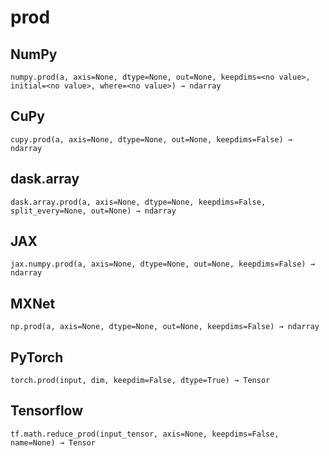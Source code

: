 # prod

## NumPy

```
numpy.prod(a, axis=None, dtype=None, out=None, keepdims=<no value>, initial=<no value>, where=<no value>) → ndarray
```

## CuPy

```
cupy.prod(a, axis=None, dtype=None, out=None, keepdims=False) → ndarray
```

## dask.array

```
dask.array.prod(a, axis=None, dtype=None, keepdims=False, split_every=None, out=None) → ndarray
```

## JAX

```
jax.numpy.prod(a, axis=None, dtype=None, out=None, keepdims=False) → ndarray
```

## MXNet

```
np.prod(a, axis=None, dtype=None, out=None, keepdims=False) → ndarray
```

## PyTorch

```
torch.prod(input, dim, keepdim=False, dtype=True) → Tensor
```

## Tensorflow

```
tf.math.reduce_prod(input_tensor, axis=None, keepdims=False, name=None) → Tensor
```
